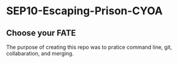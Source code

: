 # SEP10-Escaping-Prison-CYOA
## Choose your **FATE**
The purpose of creating this repo was to pratice command line, git, collabaration, and merging.  
